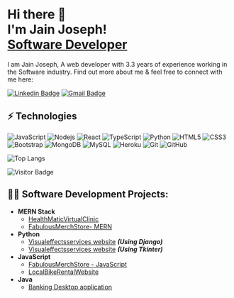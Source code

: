 
<h1>Hi there 👋<br/> I'm Jain Joseph! <br/><a href="https://github.com/Jain-Joseph1996">Software Developer</a></h1>



I am Jain Joseph, A web developer with 3.3 years of experience working in the Software industry.
Find out more about me & feel free to connect with me here:

[![Linkedin Badge](https://img.shields.io/badge/-Linkedin-blue?style=flat-square&logo=Linkedin&logoColor=white&link=https://www.linkedin.com/in/jain-joseph-36b22114b/)](https://www.linkedin.com/in/jain-joseph-36b22114b/)
[![Gmail Badge](https://img.shields.io/badge/-Gmail-c14438?style=flat-square&logo=Gmail&logoColor=white&link=mailto:jainjosephmuttar@gmail.com)](mailto:jainjosephmuttar@gmail.com)

## ⚡ Technologies

![JavaScript](https://img.shields.io/badge/-JavaScript-black?style=flat-square&logo=javascript)
![Nodejs](https://img.shields.io/badge/-Nodejs-black?style=flat-square&logo=Node.js)
![React](https://img.shields.io/badge/-React-black?style=flat-square&logo=react)
![TypeScript](https://img.shields.io/badge/-TypeScript-007ACC?style=flat-square&logo=typescript)
![Python](https://img.shields.io/badge/-Python-black?style=flat-square&logo=Python)
![HTML5](https://img.shields.io/badge/-HTML5-E34F26?style=flat-square&logo=html5&logoColor=white)
![CSS3](https://img.shields.io/badge/-CSS3-1572B6?style=flat-square&logo=css3)
![Bootstrap](https://img.shields.io/badge/-Bootstrap-563D7C?style=flat-square&logo=bootstrap)
![MongoDB](https://img.shields.io/badge/-MongoDB-black?style=flat-square&logo=mongodb)
![MySQL](https://img.shields.io/badge/-MySQL-black?style=flat-square&logo=mysql)
![Heroku](https://img.shields.io/badge/-Heroku-430098?style=flat-square&logo=heroku)
![Git](https://img.shields.io/badge/-Git-black?style=flat-square&logo=git)
![GitHub](https://img.shields.io/badge/-GitHub-181717?style=flat-square&logo=github)


<!--![Github Stats](https://github-readme-stats.vercel.app/api?username=Jain-Joseph1996&hide=prs,issues,contribs)-->
<!--![Github Stats](https://github-readme-stats.vercel.app/api?username=Jain-Joseph1996&hide=stars,commits,prs,issues,contribs)-->
![Top Langs](https://github-readme-stats.vercel.app/api/top-langs/?username=Jain-Joseph1996&hide=TeX&layout=compact)

![Visitor Badge](https://visitor-badge.laobi.icu/badge?page_id=Jain-Joseph1996.Jain-Joseph1996)


<h2>👨‍💻 Software Development Projects:</h2>

- <b>MERN Stack</b>
  - [HealthMaticVirtualClinic](https://github.com/Jain-Joseph1996/HealthMaticVirtualClinic)
  - [FabulousMerchStore- MERN](https://github.com/Jain-Joseph1996/fabulousMerchStore_MERN)
- <b>Python</b>
  - [Visualeffectsservices website](https://github.com/Jain-Joseph1996/Visualeffectsservices-using-Django) <b><i>(Using Django)</b></i>
  - [Visualeffectsservices website](https://github.com/Jain-Joseph1996/VisualEffectsServices-using-Tkinter) <b><i>(Using Tkinter)</b></i>
- <b>JavaScript</b>
  - [FabulousMerchStore - JavaScript](https://github.com/Jain-Joseph1996/FabulousMerchStore)
   - [LocalBikeRentalWebsite](https://github.com/Jain-Joseph1996/LocalBikeRentalWebsite)
- <b>Java</b>
  - [Banking Desktop application](https://github.com/Jain-Joseph1996/Banking-desktop-application-Java)

